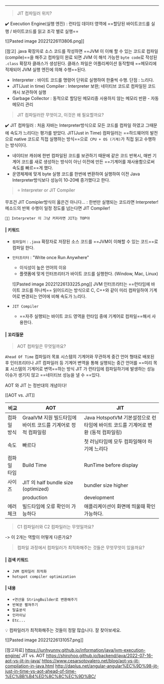 ----
  
> JIT 컴파일러 위치? 

✔️ Execution Engine(실행 엔진)
: 런타임 데이터 영역에 ==할당된 바이트코드를 실행 / 바이트코드를 읽고 조각 별로 실행==

![[Pasted image 20221226113806.png]]

[참고]
.java 확장자로 소스 코드를 작성하면 ==JVM 이 이해 할 수 있는 코드로 컴파일(compile)==을 해주고 
컴파일이 완료 되면 JVM 이 해석 가능한 `byte code`로 작성된 `.class` 확장자 클래스가 생성된다. 
클래스 파일은 어플리케이션 동작할때 ==메모리에 적재되어 JVM 실행 엔진에 의해 수행==된다. 

-   Interpreter : 바이트 코드를 명령어 단위로 실행하여 한줄씩 수행. 단점 : 느리다.
-   JIT(Just in time) Compiler : Interpreter 보완; 네이티브 코드로 컴파일된 코드 캐시 보관하여 실행
-   Garbage Collector : 동적으로 할당된 메모리중 사용하지 않는 메모리 반환 - 자동 메모리 관리

>  JIT 컴파일러란 무엇이고, 이것은 왜 필요할까요?

✔️ JIT 컴파일러 
: 처음 자바는 Interpreter방식으로 모든 코드를 컴파일 하였고 그때문에 속도가 느리다는 평가를 받았다.
JIT(Just in Time) 컴파일러는 ==하드웨어의 발전으로 native 코드로 직접 실행하는 방식==으로` CPU + OS (기계)`가 직접 읽고 수행하는 방식이다.

-   네이티브 캐쉬에 한번 컴파일된 코드를 보관하기 때문에 같은 코드 반복시, 
     매번 기계어 코드를 새로 생성하는 방식이 아닌 이전에 만든 ==기계어를 재사용함으로써 속도를 빠르==게 했다.
-   운영체제에 맞게 byte 실행 코드를 한번에 변환하여 실행하여 이전 Java Interpreter방식보다 성능이 10-20배 증가했다고 한다.

> ⭐ Interpreter or JIT Compiler

무조건 JIT Comipler방식이 옳은건 아니다...
: 한번만 실행되는 코드라면 Interpreter!
메소드의 반복 수행이 일정 정도를 넘는다면 JIT Compiler!

	🤵🏻 Interpreter 이 그냥 커피라면 JIT는 TOP야

#### | 키워드

-   `컴파일러` : `.java` 확장자로 저장된 소스 코드를 ==JVM이 이해할 수 있는 코드==로 컴파일 한다. 
-   `인터프리터` : "Write once Run Anywhere"
	- 이식성이 높은 언어의 이유 
	- 플랫폼에 맞게 인터프리터가 바이트 코드를 실행한다. (Window, Mac, Linux)

	![[Pasted image 20221226133225.png]]
JVM 인터프리터는 ==런타임에 바이트 코드를 하나씩== 읽어드리는 방식으로 C, C++와 같이 미리 컴파일하여 기계어로 변경되는 언어에 비해 속도가 느리다. 
- `JIT Compiler`
	- ==자주 실행되는 바이트 코드 영역을 런타임 중에 기계어로 컴파일==해서 사용한다.  

#### | 꼬리질문

>  AOT 컴파일은 무엇일까요?

`Ahead Of Time` 컴파일러 
목표 시스템의 기계어와 무관하게 중간 언어 형태로 배포된 후 인터프리터나 JIT 컴파일러 등 기계어 변역을 통해
실행되는 중간 언어를 ==미리 목표 시스템의 기계어로 변역==하는 방식
JIT 가 런타임에 컴파일하기에 발생하는 성능 이슈가 생기지 않고 ==네이티브 성능을 낼 수 ==있다.

AOT 와 JIT 는 정반대의 개념이다! 

[[AOT vs. JIT]]

| 비교        | AOT                                                          | JIT                                                              |
| ----------- | ------------------------------------------------------------ | ---------------------------------------------------------------- |
| 컴파일 방식 | GraalVM 지원 빌드타임에 바이트 코드를 기계어로 정적 컴파일링 | Java HotspotVM 기본설정으로 런타임에 바이트 코드를 기계어로 변환 (동적 컴파일링)|
| 속도        | 빠르다                                                       | 첫 러닝타임에 모두 컴파일해야 하기에 느리다                      |
| 컴파일 타임 | Build Time                                                   | RunTime before display                                           |
| 사이즈      | JIT 의 half bundle size (optimized)                          | bundler size higher                                              |
|             | production                                                   | development                                                      |
| 에러 체크   | 빌드타임에 오류 확인이 가능하다                              | 애플리케이션이 화면에 띄울때 확인 가능하다.                                                                 |
 


>  C1 컴파일러와 C2 컴파일러는 무엇일까요?

->   이 2개는 역할이 어떻게 다른가요?

> 컴파일 과정에서 컴파일러가 최적화해주는 것들은 무엇무엇이 있을까요?

#### | 검색 키워드

-   `JVM 컴파일러 최적화`
-   `hotspot compiler optimization`

#### | 내용

-   `+연산을 StringBuilder로 변환해주기`
-   `반복문 펼쳐주기`
-   `탈출분석`
-   `인라이닝`
-   `Etc...`

💡 컴파일러가 최적화해주는 것들이 정말 많습니다. 잘 찾아보세요.


![[Pasted image 20221226131057.png]]

[참고자료]
https://junhyunny.github.io/information/java/jvm-execution-engine/
JIT vs. AOT 
https://shirohoo.github.io/backend/java/2022-07-16-aot-vs-jit-in-java/
https://www.cesarsotovalero.net/blog/aot-vs-jit-compilation-in-java.html
http://daplus.net/angular-angular%EC%9D%98-jit-just-in-time-vs-aot-ahead-of-time-%EC%BB%B4%ED%8C%8C%EC%9D%BC/
